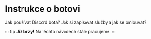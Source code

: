 # Instrukce o botovi

Jak používat Discord bota? Jak si zapisovat služby a jak se omlouvat?

::: tip
**Již brzy!** Na těchto návodech stále pracujeme.
:::
